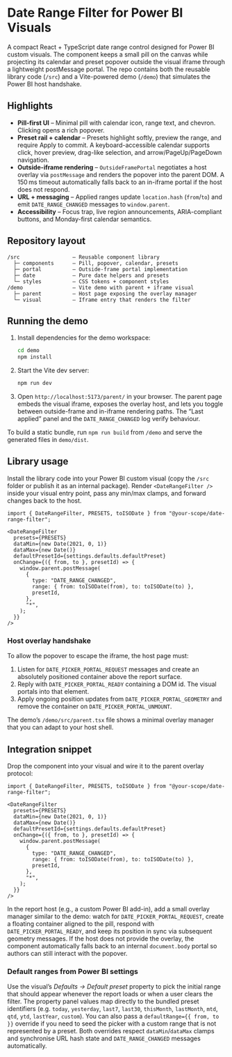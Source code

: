 # Date Range Filter for Power BI Visuals

A compact React + TypeScript date range control designed for Power BI custom visuals. The component keeps a small pill on the
canvas while projecting its calendar and preset popover outside the visual iframe through a lightweight postMessage portal. The
repo contains both the reusable library code (`/src`) and a Vite-powered demo (`/demo`) that simulates the Power BI host
handshake.

## Highlights

- **Pill-first UI** – Minimal pill with calendar icon, range text, and chevron. Clicking opens a rich popover.
- **Preset rail + calendar** – Presets highlight softly, preview the range, and require Apply to commit. A keyboard-accessible
  calendar supports click, hover preview, drag-like selection, and arrow/PageUp/PageDown navigation.
- **Outside-iframe rendering** – `OutsideFramePortal` negotiates a host overlay via `postMessage` and renders the popover into the
  parent DOM. A 150 ms timeout automatically falls back to an in-iframe portal if the host does not respond.
- **URL + messaging** – Applied ranges update `location.hash` (`from`/`to`) and emit `DATE_RANGE_CHANGED` messages to
  `window.parent`.
- **Accessibility** – Focus trap, live region announcements, ARIA-compliant buttons, and Monday-first calendar semantics.

## Repository layout

```
/src                 – Reusable component library
  ├─ components      – Pill, popover, calendar, presets
  ├─ portal          – Outside-frame portal implementation
  ├─ date            – Pure date helpers and presets
  └─ styles          – CSS tokens + component styles
/demo                – Vite demo with parent + iframe visual
  ├─ parent          – Host page exposing the overlay manager
  └─ visual          – Iframe entry that renders the filter
```

## Running the demo

1. Install dependencies for the demo workspace:
   ```bash
   cd demo
   npm install
   ```
2. Start the Vite dev server:
   ```bash
   npm run dev
   ```
3. Open `http://localhost:5173/parent/` in your browser. The parent page embeds the visual iframe, exposes the overlay host, and
   lets you toggle between outside-frame and in-iframe rendering paths. The “Last applied” panel and the `DATE_RANGE_CHANGED`
   log verify behaviour.

To build a static bundle, run `npm run build` from `/demo` and serve the generated files in `demo/dist`.

## Library usage

Install the library code into your Power BI custom visual (copy the `/src` folder or publish it as an internal package). Render
`<DateRangeFilter />` inside your visual entry point, pass any min/max clamps, and forward changes back to the host.

```tsx
import { DateRangeFilter, PRESETS, toISODate } from "@your-scope/date-range-filter";

<DateRangeFilter
  presets={PRESETS}
  dataMin={new Date(2021, 0, 1)}
  dataMax={new Date()}
  defaultPresetId={settings.defaults.defaultPreset}
  onChange={({ from, to }, presetId) => {
    window.parent.postMessage(
      {
        type: "DATE_RANGE_CHANGED",
        range: { from: toISODate(from), to: toISODate(to) },
        presetId,
      },
      "*",
    );
  }}
/>
```

### Host overlay handshake

To allow the popover to escape the iframe, the host page must:

1. Listen for `DATE_PICKER_PORTAL_REQUEST` messages and create an absolutely positioned container above the report surface.
2. Reply with `DATE_PICKER_PORTAL_READY` containing a DOM id. The visual portals into that element.
3. Apply ongoing position updates from `DATE_PICKER_PORTAL_GEOMETRY` and remove the container on
   `DATE_PICKER_PORTAL_UNMOUNT`.

The demo’s `/demo/src/parent.tsx` file shows a minimal overlay manager that you can adapt to your host shell.

## Integration snippet

Drop the component into your visual and wire it to the parent overlay protocol:

```tsx
import { DateRangeFilter, PRESETS, toISODate } from "@your-scope/date-range-filter";

<DateRangeFilter
  presets={PRESETS}
  dataMin={new Date(2021, 0, 1)}
  dataMax={new Date()}
  defaultPresetId={settings.defaults.defaultPreset}
  onChange={({ from, to }, presetId) => {
    window.parent.postMessage(
      {
        type: "DATE_RANGE_CHANGED",
        range: { from: toISODate(from), to: toISODate(to) },
        presetId,
      },
      "*",
    );
  }}
/>
```

In the report host (e.g., a custom Power BI add-in), add a small overlay manager similar to the demo: watch for
`DATE_PICKER_PORTAL_REQUEST`, create a floating container aligned to the pill, respond with `DATE_PICKER_PORTAL_READY`, and keep
its position in sync via subsequent geometry messages. If the host does not provide the overlay, the component automatically
falls back to an internal `document.body` portal so authors can still interact with the popover.

### Default ranges from Power BI settings

Use the visual’s *Defaults → Default preset* property to pick the initial range that should appear whenever the report loads or
when a user clears the filter. The property panel values map directly to the bundled preset identifiers (e.g. `today`,
`yesterday`, `last7`, `last30`, `thisMonth`, `lastMonth`, `mtd`, `qtd`, `ytd`, `lastYear`, `custom`). You can also pass a
`defaultRange={{ from, to }}` override if you need to seed the picker with a custom range that is not represented by a preset.
Both overrides respect `dataMin`/`dataMax` clamps and synchronise URL hash state and `DATE_RANGE_CHANGED` messages automatically.
